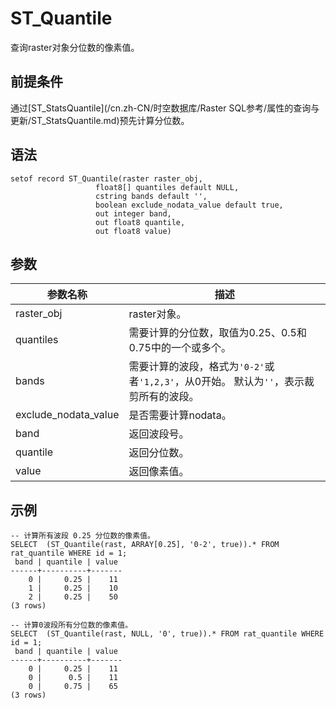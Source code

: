 # ST\_Quantile

查询raster对象分位数的像素值。

## 前提条件

通过[ST\_StatsQuantile](/cn.zh-CN/时空数据库/Raster SQL参考/属性的查询与更新/ST_StatsQuantile.md)预先计算分位数。

## 语法

```
setof record ST_Quantile(raster raster_obj,
                   float8[] quantiles default NULL,
                   cstring bands default '',
                   boolean exclude_nodata_value default true, 
                   out integer band,
                   out float8 quantile,
                   out float8 value)
```

## 参数

|参数名称|描述|
|----|--|
|raster\_obj|raster对象。|
|quantiles|需要计算的分位数，取值为0.25、0.5和0.75中的一个或多个。|
|bands|需要计算的波段，格式为`'0-2'`或者`'1,2,3'`，从0开始。 默认为`''`，表示裁剪所有的波段。|
|exclude\_nodata\_value|是否需要计算nodata。|
|band|返回波段号。|
|quantile|返回分位数。|
|value|返回像素值。|

## 示例

```
-- 计算所有波段 0.25 分位数的像素值。
SELECT  (ST_Quantile(rast, ARRAY[0.25], '0-2', true)).* FROM rat_quantile WHERE id = 1;
 band | quantile | value 
------+----------+-------
    0 |     0.25 |    11
    1 |     0.25 |    10
    2 |     0.25 |    50
(3 rows)

-- 计算0波段所有分位数的像素值。
SELECT  (ST_Quantile(rast, NULL, '0', true)).* FROM rat_quantile WHERE id = 1;
 band | quantile | value 
------+----------+-------
    0 |     0.25 |    11
    0 |      0.5 |    11
    0 |     0.75 |    65
(3 rows)
```

